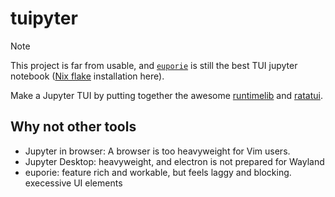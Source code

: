 
# tuipyter

> [!NOTE]
> This project is far from usable, and [`euporie`](https://github.com/joouha/euporie) is still the best TUI jupyter notebook ([Nix flake](https://github.com/xubaiwang/flakes) installation here).

Make a Jupyter TUI by putting together the awesome [runtimelib](https://github.com/runtimed/runtimed) and [ratatui](https://github.com/ratatui/ratatui).

## Why not other tools

- Jupyter in browser: A browser is too heavyweight for Vim users.
- Jupyter Desktop: heavyweight, and electron is not prepared for Wayland
- euporie: feature rich and workable, but feels laggy and blocking. execessive UI elements
